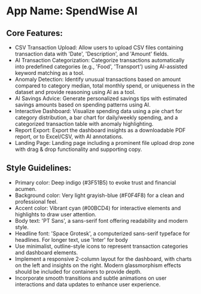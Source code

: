 # **App Name**: SpendWise AI

## Core Features:

- CSV Transaction Upload: Allow users to upload CSV files containing transaction data with 'Date', 'Description', and 'Amount' fields.
- AI Transaction Categorization: Categorize transactions automatically into predefined categories (e.g., 'Food', 'Transport') using AI-assisted keyword matching as a tool.
- Anomaly Detection: Identify unusual transactions based on amount compared to category median, total monthly spend, or uniqueness in the dataset and provide reasoning using AI as a tool.
- AI Savings Advice: Generate personalized savings tips with estimated savings amounts based on spending patterns using AI.
- Interactive Dashboard: Visualize spending data using a pie chart for category distribution, a bar chart for daily/weekly spending, and a categorized transaction table with anomaly highlighting.
- Report Export: Export the dashboard insights as a downloadable PDF report, or to Excel/CSV, with AI annotations.
- Landing Page: Landing page including a prominent file upload drop zone with drag & drop functionality and supporting copy.

## Style Guidelines:

- Primary color: Deep indigo (#3F51B5) to evoke trust and financial acumen.
- Background color: Very light grayish-blue (#F0F4F8) for a clean and professional feel.
- Accent color: Vibrant cyan (#00BCD4) for interactive elements and highlights to draw user attention.
- Body text: 'PT Sans', a sans-serif font offering readability and modern style.
- Headline font: 'Space Grotesk', a computerized sans-serif typeface for headlines. For longer text, use 'Inter' for body
- Use minimalist, outline-style icons to represent transaction categories and dashboard elements.
- Implement a responsive 2-column layout for the dashboard, with charts on the left and insights on the right. Modern glassmorphism effects should be included for containers to provide depth.
- Incorporate smooth transitions and subtle animations on user interactions and data updates to enhance user experience.